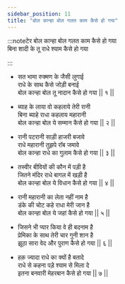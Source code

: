 ```yaml
---
sidebar_position: 11
title: "बोल कान्हा बोल गलत काम कैसे हो गया"
---
```


:::noteटेर
बोल कान्हा बोल गलत काम कैसे हो गया <br/>
बिना शादी के तू राधे श्याम कैसे हो गया

:::

- सत भामा रुक्मण के जैसी लुगाई <br/>
  राधे के साथ कैसे जोड़ी बनाई <br/>
  बोल कान्हा बोल तू नादान कैसे हो गया || १ ||

- ब्याह के लाया वो कहलाये तेरी रानी <br/>
  बिना ब्याहे राधा कहलाय महारानी <br/>
  बोल कान्हा बोल ये सम्मान कैसे हो गया || २ ||

- रानी पटरानी साड़ी हाजरी बजावे <br/>
  राधे महारानी तुझपे रॉब जमावे <br/>
  बोल कान्हा राधे का गुलाम कैसे हो गया || ३ ||

- तस्वीर बीवियों की कौन में पड़ी है <br/>
  जितने मंदिर राधे बागल में खड़ी है <br/>
  बोल कान्हा बोल ये विधान कैसे हो गया || ४ ||

- रानी महारानी का लेता नहीं नाम है <br/>
  डंके की चोट कहे राधा मेरी जान है <br/>
  बोल कान्हा बोल ये जहां कैसे हो गया || ५ ||

- जिसने भी प्यार किया वे ही बदनाम है <br/>
  प्रेमिका के साथ तेरी चार गुनी शान है <br/>
  झूठा सारा वेद और पुराण कैसे हो गया || ६ ||

- हक़ ज्यादा राधे का क्यों है बतादे <br/>
  राधे से कहना पड़े श्याम से मिला दे <br/>
  इतना बनवारी मेहरबान कैसे हो गया || ७ ||
